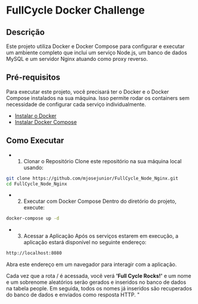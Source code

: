 # FullCycle Docker Challenge

## Descrição

Este projeto utiliza Docker e Docker Compose para configurar e executar um ambiente completo que inclui um serviço Node.js, um banco de dados MySQL e um servidor Nginx atuando como proxy reverso.

## Pré-requisitos
Para executar este projeto, você precisará ter o Docker e o Docker Compose instalados na sua máquina. Isso permite rodar os containers sem necessidade de configurar cada serviço individualmente.
- [Instalar o Docker](https://docs.docker.com/get-docker/)
- [Instalar Docker Compose](https://docs.docker.com/compose/install/)

## Como Executar

- 1. Clonar o Repositório
Clone este repositório na sua máquina local usando:
```bash
git clone https://github.com/mjosejunior/FullCycle_Node_Nginx.git
cd FullCycle_Node_Nginx
```

- 2. Executar com Docker Compose
Dentro do diretório do projeto, execute:
```bash
docker-compose up -d
```
- 3. Acessar a Aplicação
Após os serviços estarem em execução, a aplicação estará disponível no seguinte endereço:

```bash
http://localhost:8080

```
Abra este endereço em um navegador para interagir com a aplicação.

Cada vez que a rota / é acessada, você verá **'Full Cycle Rocks!'** e um nome e um sobrenome aleatórios serão gerados e inseridos no banco de dados na tabela people. Em seguida, todos os nomes já inseridos são recuperados do banco de dados e enviados como resposta HTTP.
"

